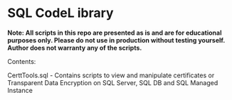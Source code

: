 # SQL CodeL ibrary

<B>Note: All scripts in this repo are presented as is and are for educational purposes only. Please do not use in production without testing yourself. Author does not warranty any of the scripts. </B>
  
Contents:

CerttTools.sql - Contains scripts to view and manipulate certificates or Transparent Data Encryption on SQL Server, SQL DB and SQL Managed Instance
